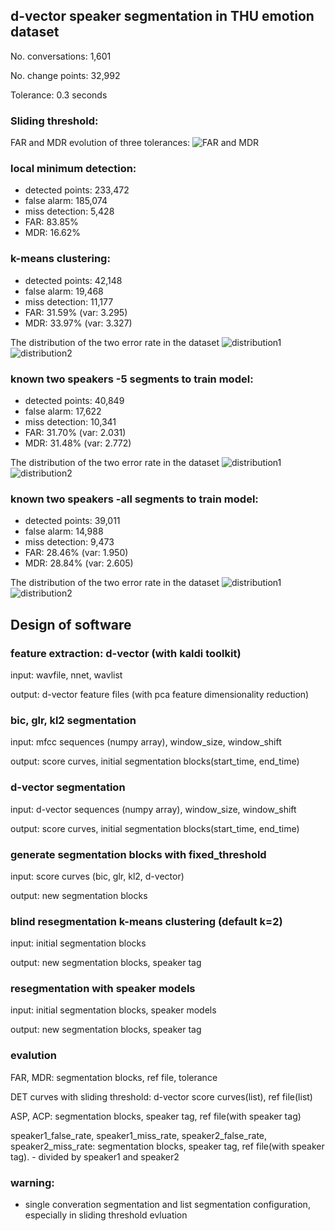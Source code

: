 ## d-vector speaker segmentation in THU emotion dataset

No. conversations: 1,601

No. change points: 32,992

Tolerance: 0.3 seconds

### Sliding threshold:
FAR and MDR evolution of three tolerances:
![FAR and MDR](result/thres_seg/FAR_and_MDR.png)


### local minimum detection:

- detected points: 233,472
- false alarm: 185,074
- miss detection: 5,428
- FAR: 83.85%
- MDR: 16.62%

### k-means clustering:
- detected points: 42,148
- false alarm: 19,468
- miss detection: 11,177
- FAR: 31.59% (var: 3.295)
- MDR: 33.97% (var: 3.327)

The distribution of the two error rate in the dataset
![distribution1](result/kmeans_cluster/FAR_side.png)
![distribution2](result/kmeans_cluster/MDR_side.png)

### known two speakers -5 segments to train model:
- detected points: 40,849
- false alarm: 17,622
- miss detection: 10,341
- FAR: 31.70% (var: 2.031)
- MDR: 31.48% (var: 2.772)

The distribution of the two error rate in the dataset
![distribution1](result/know_2_seg/know2spk_5_1.png)
![distribution2](result/know_2_seg/know2spk_5_2.png)

### known two speakers -all segments to train model:
- detected points: 39,011
- false alarm: 14,988
- miss detection: 9,473
- FAR: 28.46% (var: 1.950)
- MDR: 28.84% (var: 2.605)

The distribution of the two error rate in the dataset
![distribution1](result/know_2_seg/know2spk_all_1.png)
![distribution2](result/know_2_seg/know2spk_all_2.png)


## Design of software

### feature extraction: d-vector (with kaldi toolkit)

input: wavfile, nnet, wavlist

output: d-vector feature files (with pca feature dimensionality reduction)

### bic, glr, kl2 segmentation

input: mfcc sequences (numpy array), window_size, window_shift

output: score curves, initial segmentation blocks(start_time, end_time)

### d-vector segmentation

input: d-vector sequences (numpy array), window_size, window_shift

output: score curves, initial segmentation blocks(start_time, end_time)

### generate segmentation blocks with fixed_threshold

input: score curves (bic, glr, kl2, d-vector)

output: new segmentation blocks

### blind resegmentation k-means clustering (default k=2)

input: initial segmentation blocks

output: new segmentation blocks, speaker tag

### resegmentation with speaker models

input: initial segmentation blocks, speaker models

output: new segmentation blocks, speaker tag

### evalution

FAR, MDR: segmentation blocks, ref file, tolerance

DET curves with sliding threshold: d-vector score curves(list), ref file(list)

ASP, ACP: segmentation blocks, speaker tag, ref file(with speaker tag)

speaker1_false_rate, speaker1_miss_rate, speaker2_false_rate, speaker2_miss_rate: segmentation blocks, speaker tag, ref file(with speaker tag). - divided by speaker1 and speaker2


### warning:
- single converation segmentation and list segmentation configuration, especially in sliding threshold evluation

